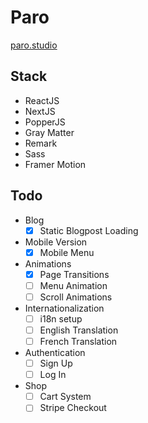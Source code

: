 # Paro

[paro.studio](https://paro.studio)

## Stack

-   ReactJS
-   NextJS
-   PopperJS
-   Gray Matter
-   Remark
-   Sass
-   Framer Motion

## Todo

-   Blog
    -   [x] Static Blogpost Loading
-   Mobile Version
    -   [x] Mobile Menu
-   Animations
    -   [x] Page Transitions
    -   [ ] Menu Animation
    -   [ ] Scroll Animations
-   Internationalization
    -   [ ] i18n setup
    -   [ ] English Translation
    -   [ ] French Translation
-   Authentication
    -   [ ] Sign Up
    -   [ ] Log In
-   Shop
    -   [ ] Cart System
    -   [ ] Stripe Checkout
